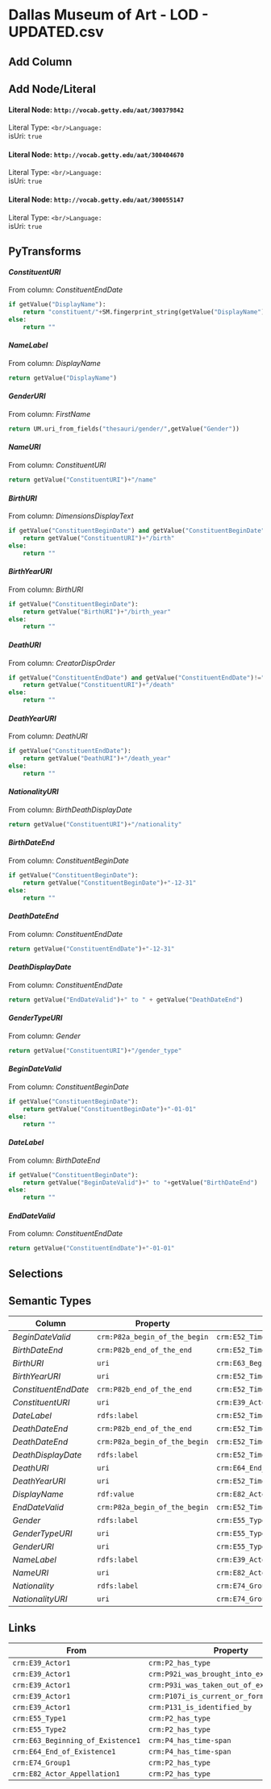 # Dallas Museum of Art - LOD - UPDATED.csv

## Add Column

## Add Node/Literal
#### Literal Node: `http://vocab.getty.edu/aat/300379842`
Literal Type: ``
<br/>Language: ``
<br/>isUri: `true`

#### Literal Node: `http://vocab.getty.edu/aat/300404670`
Literal Type: ``
<br/>Language: ``
<br/>isUri: `true`

#### Literal Node: `http://vocab.getty.edu/aat/300055147`
Literal Type: ``
<br/>Language: ``
<br/>isUri: `true`


## PyTransforms
#### _ConstituentURI_
From column: _ConstituentEndDate_
``` python
if getValue("DisplayName"):
    return "constituent/"+SM.fingerprint_string(getValue("DisplayName"))
else:
    return ""
```

#### _NameLabel_
From column: _DisplayName_
``` python
return getValue("DisplayName")
```

#### _GenderURI_
From column: _FirstName_
``` python
return UM.uri_from_fields("thesauri/gender/",getValue("Gender"))
```

#### _NameURI_
From column: _ConstituentURI_
``` python
return getValue("ConstituentURI")+"/name"
```

#### _BirthURI_
From column: _DimensionsDisplayText_
``` python
if getValue("ConstituentBeginDate") and getValue("ConstituentBeginDate")!="0":
    return getValue("ConstituentURI")+"/birth"
else:
    return ""
```

#### _BirthYearURI_
From column: _BirthURI_
``` python
if getValue("ConstituentBeginDate"):
    return getValue("BirthURI")+"/birth_year"
else:
    return ""
```

#### _DeathURI_
From column: _CreatorDispOrder_
``` python
if getValue("ConstituentEndDate") and getValue("ConstituentEndDate")!="0":
    return getValue("ConstituentURI")+"/death"
else:
    return ""
```

#### _DeathYearURI_
From column: _DeathURI_
``` python
if getValue("ConstituentEndDate"):
    return getValue("DeathURI")+"/death_year"
else:
    return ""
```

#### _NationalityURI_
From column: _BirthDeathDisplayDate_
``` python
return getValue("ConstituentURI")+"/nationality"
```

#### _BirthDateEnd_
From column: _ConstituentBeginDate_
``` python
if getValue("ConstituentBeginDate"):
    return getValue("ConstituentBeginDate")+"-12-31"
else:
    return ""
```

#### _DeathDateEnd_
From column: _ConstituentEndDate_
``` python
return getValue("ConstituentEndDate")+"-12-31"
```

#### _DeathDisplayDate_
From column: _ConstituentEndDate_
``` python
return getValue("EndDateValid")+" to " + getValue("DeathDateEnd")
```

#### _GenderTypeURI_
From column: _Gender_
``` python
return getValue("ConstituentURI")+"/gender_type"
```

#### _BeginDateValid_
From column: _ConstituentBeginDate_
``` python
if getValue("ConstituentBeginDate"):
    return getValue("ConstituentBeginDate")+"-01-01"
else:
    return ""
```

#### _DateLabel_
From column: _BirthDateEnd_
``` python
if getValue("ConstituentBeginDate"):
    return getValue("BeginDateValid")+" to "+getValue("BirthDateEnd")
else:
    return ""
```

#### _EndDateValid_
From column: _ConstituentEndDate_
``` python
return getValue("ConstituentEndDate")+"-01-01"
```


## Selections

## Semantic Types
| Column | Property | Class |
|  ----- | -------- | ----- |
| _BeginDateValid_ | `crm:P82a_begin_of_the_begin` | `crm:E52_Time-Span1`|
| _BirthDateEnd_ | `crm:P82b_end_of_the_end` | `crm:E52_Time-Span1`|
| _BirthURI_ | `uri` | `crm:E63_Beginning_of_Existence1`|
| _BirthYearURI_ | `uri` | `crm:E52_Time-Span1`|
| _ConstituentEndDate_ | `crm:P82b_end_of_the_end` | `crm:E52_Time-Span2`|
| _ConstituentURI_ | `uri` | `crm:E39_Actor1`|
| _DateLabel_ | `rdfs:label` | `crm:E52_Time-Span1`|
| _DeathDateEnd_ | `crm:P82b_end_of_the_end` | `crm:E52_Time-Span2`|
| _DeathDateEnd_ | `crm:P82a_begin_of_the_begin` | `crm:E52_Time-Span2`|
| _DeathDisplayDate_ | `rdfs:label` | `crm:E52_Time-Span2`|
| _DeathURI_ | `uri` | `crm:E64_End_of_Existence1`|
| _DeathYearURI_ | `uri` | `crm:E52_Time-Span2`|
| _DisplayName_ | `rdf:value` | `crm:E82_Actor_Appellation1`|
| _EndDateValid_ | `crm:P82a_begin_of_the_begin` | `crm:E52_Time-Span2`|
| _Gender_ | `rdfs:label` | `crm:E55_Type1`|
| _GenderTypeURI_ | `uri` | `crm:E55_Type1`|
| _GenderURI_ | `uri` | `crm:E55_Type2`|
| _NameLabel_ | `rdfs:label` | `crm:E39_Actor1`|
| _NameURI_ | `uri` | `crm:E82_Actor_Appellation1`|
| _Nationality_ | `rdfs:label` | `crm:E74_Group1`|
| _NationalityURI_ | `uri` | `crm:E74_Group1`|


## Links
| From | Property | To |
|  --- | -------- | ---|
| `crm:E39_Actor1` | `crm:P2_has_type` | `crm:E55_Type1`|
| `crm:E39_Actor1` | `crm:P92i_was_brought_into_existence_by` | `crm:E63_Beginning_of_Existence1`|
| `crm:E39_Actor1` | `crm:P93i_was_taken_out_of_existence_by` | `crm:E64_End_of_Existence1`|
| `crm:E39_Actor1` | `crm:P107i_is_current_or_former_member_of` | `crm:E74_Group1`|
| `crm:E39_Actor1` | `crm:P131_is_identified_by` | `crm:E82_Actor_Appellation1`|
| `crm:E55_Type1` | `crm:P2_has_type` | `crm:E55_Type2`|
| `crm:E55_Type2` | `crm:P2_has_type` | `http://vocab.getty.edu/aat/300055147`|
| `crm:E63_Beginning_of_Existence1` | `crm:P4_has_time-span` | `crm:E52_Time-Span1`|
| `crm:E64_End_of_Existence1` | `crm:P4_has_time-span` | `crm:E52_Time-Span2`|
| `crm:E74_Group1` | `crm:P2_has_type` | `http://vocab.getty.edu/aat/300379842`|
| `crm:E82_Actor_Appellation1` | `crm:P2_has_type` | `http://vocab.getty.edu/aat/300404670`|

